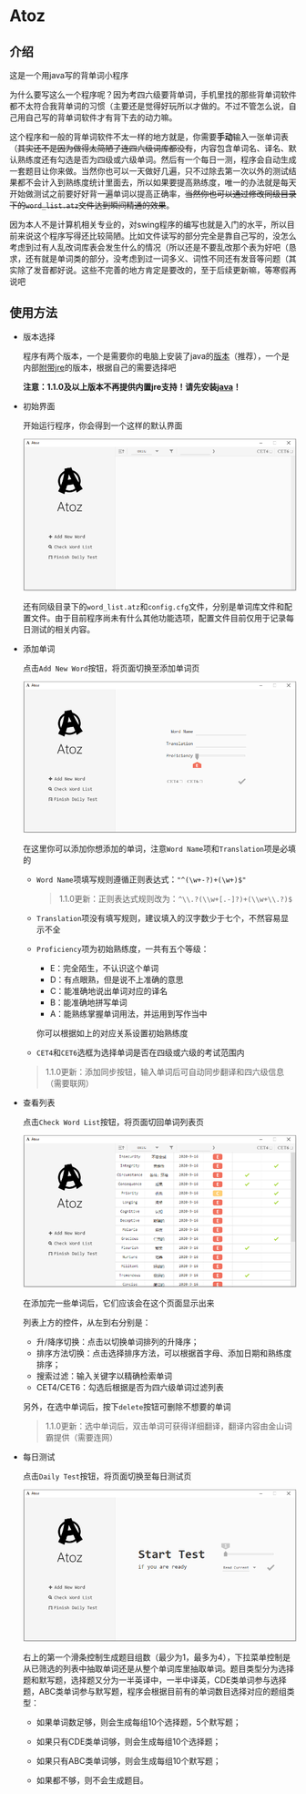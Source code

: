 # Atoz

## 介绍

这是一个用java写的背单词小程序

为什么要写这么一个程序呢？因为考四六级要背单词，手机里找的那些背单词软件都不太符合我背单词的习惯（主要还是觉得好玩所以才做的。不过不管怎么说，自己用自己写的背单词软件才有背下去的动力嘛。

这个程序和一般的背单词软件不太一样的地方就是，你需要**手动**输入一张单词表（~~其实还不是因为做得太简陋了连四六级词库都没有~~，内容包含单词名、译名、默认熟练度还有勾选是否为四级或六级单词。然后有一个每日一测，程序会自动生成一套题目让你来做。当然你也可以一天做好几遍，只不过除去第一次以外的测试结果都不会计入到熟练度统计里面去，所以如果要提高熟练度，唯一的办法就是每天开始做测试之前要好好背一遍单词以提高正确率，~~当然你也可以通过修改同级目录下的`word_list.atz`文件达到瞬间精通的效果~~。

因为本人不是计算机相关专业的，对swing程序的编写也就是入门的水平，所以目前来说这个程序写得还比较简陋。比如文件读写的部分完全是靠自己写的，没怎么考虑到过有人乱改词库表会发生什么的情况（所以还是不要乱改那个表为好吧（恳求，还有就是单词类的部分，没考虑到过一词多义、词性不同还有发音等问题（其实除了发音都好说。这些不完善的地方肯定是要改的，至于后续更新嘛，等寒假再说吧

## 使用方法

+ 版本选择

    程序有两个版本，一个是需要你的电脑上安装了java的[版本](https://github.com/Gelinzh/Atoz/releases/download/1.1.0/Atoz_v1.1.0.exe)（推荐），一个是内部[附带jre](https://github.com/Gelinzh/Atoz/releases/download/1.0.0Jre/Atoz_withJre_v1.0.0.exe)的版本，根据自己的需要选择吧

    **注意：1.1.0及以上版本不再提供内置jre支持！请先安装[java](https://www.java.com/)！**

+ 初始界面

    开始运行程序，你会得到一个这样的默认界面

    ![image_word_list](./md_images/wordList.png)

    还有同级目录下的`word_list.atz`和`config.cfg`文件，分别是单词库文件和配置文件。由于目前程序尚未有什么其他功能选项，配置文件目前仅用于记录每日测试的相关内容。

+ 添加单词

    点击`Add New Word`按钮，将页面切换至添加单词页

    ![image_add_word](./md_images/addWord.png)

    在这里你可以添加你想添加的单词，注意`Word Name`项和`Translation`项是必填的

    + `Word Name`项填写规则遵循正则表达式：`"^(\w+-?)+(\w+)$"`

        >  1.1.0更新：正则表达式规则改为：`^\\.?(\\w+[.-]?)+(\\w+\\.?)$`

    + `Translation`项没有填写规则，建议填入的汉字数少于七个，不然容易显示不全

    + `Proficiency`项为初始熟练度，一共有五个等级：

        + E：完全陌生，不认识这个单词
        + D：有点眼熟，但是说不上准确的意思
        + C：能准确地说出单词对应的译名
        + B：能准确地拼写单词
        + A：能熟练掌握单词用法，并运用到写作当中

        你可以根据如上的对应关系设置初始熟练度

    + `CET4`和`CET6`选框为选择单词是否在四级或六级的考试范围内

    > 1.1.0更新：添加同步按钮，输入单词后可自动同步翻译和四六级信息（需要联网）

+ 查看列表

    点击`Check Word List`按钮，将页面切回单词列表页

    ![image_check_word_list](./md_images/wordList_full.png)

    在添加完一些单词后，它们应该会在这个页面显示出来

    列表上方的控件，从左到右分别是：

    + 升/降序切换：点击以切换单词排列的升降序；
    + 排序方法切换：点击选择排序方法，可以根据首字母、添加日期和熟练度排序；
    + 搜索过滤：输入关键字以精确检索单词
    + CET4/CET6：勾选后根据是否为四六级单词过滤列表

    另外，在选中单词后，按下`delete`按钮可删除不想要的单词

    > 1.1.0更新：选中单词后，双击单词可获得详细翻译，翻译内容由金山词霸提供（需要连网）

+ 每日测试

    点击`Daily Test`按钮，将页面切换至每日测试页

    ![image_daily_test](./md_images/dailyTest.png)

    右上的第一个滑条控制生成题目组数（最少为1，最多为4），下拉菜单控制是从已筛选的列表中抽取单词还是从整个单词库里抽取单词。题目类型分为选择题和默写题，选择题又分为一半英译中，一半中译英，CDE类单词参与选择题，ABC类单词参与默写题，程序会根据目前有的单词数目选择对应的题组类型：

    + 如果单词数足够，则会生成每组10个选择题，5个默写题；

    + 如果只有CDE类单词够，则会生成每组10个选择题；
    + 如果只有ABC类单词够，则会生成每组10个默写题；
    + 如果都不够，则不会生成题目。